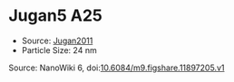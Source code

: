 <a name="material" />

# Jugan5 A25
<script type="application/ld+json">
  {
    "@context": "https://schema.org/",
    "@type": "ChemicalSubstance",
    "@id": "https://egonw.github.io/nanowiki/nanowiki102.html#material",
    "http://purl.org/dc/terms/conformsTo":
      {
        "@type": "CreativeWork",
        "@id": "https://bioschemas.org/profiles/ChemicalSubstance/0.4-RELEASE/"
      },
    "identfier": "102",
    "name": "Jugan5 A25",
    "url": "https://egonw.github.io/nanowiki/nanowiki102.html#material",
    "sameAs": "http://127.0.0.1/mediawiki/index.php/Special:URIResolver/Jugan5_A25"
  }
</script>


* Source: [Jugan2011](articleJugan2011.md)
* Particle Size: 24 nm


Source: NanoWiki 6, doi:[10.6084/m9.figshare.11897205.v1](https://doi.org/10.6084/m9.figshare.11897205.v1)

